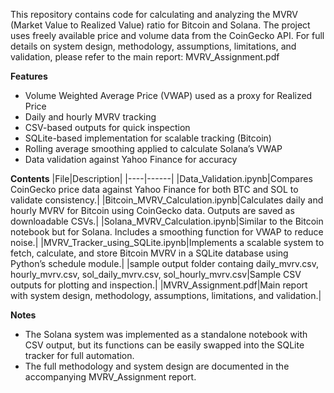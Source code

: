 This repository contains code for calculating and analyzing the MVRV (Market Value to Realized Value) ratio for Bitcoin and Solana. The project uses freely available price and volume data from the CoinGecko API. For full details on system design, methodology, assumptions, limitations, and validation, please refer to the main report: MVRV_Assignment.pdf

**Features**
- Volume Weighted Average Price (VWAP) used as a proxy for Realized Price
- Daily and hourly MVRV tracking
- CSV-based outputs for quick inspection
- SQLite-based implementation for scalable tracking (Bitcoin)
- Rolling average smoothing applied to calculate Solana’s VWAP
- Data validation against Yahoo Finance for accuracy

**Contents**
|File|Description|
|----|------|
|Data_Validation.ipynb|Compares CoinGecko price data against Yahoo Finance for both BTC and SOL to validate consistency.|
|Bitcoin_MVRV_Calculation.ipynb|Calculates daily and hourly MVRV for Bitcoin using CoinGecko data. Outputs are saved as downloadable CSVs.|
|Solana_MVRV_Calculation.ipynb|Similar to the Bitcoin notebook but for Solana. Includes a smoothing function for VWAP to reduce noise.|
|MVRV_Tracker_using_SQLite.ipynb|Implements a scalable system to fetch, calculate, and store Bitcoin MVRV in a SQLite database using Python’s schedule module.|
|sample output folder containg daily_mvrv.csv, hourly_mvrv.csv, sol_daily_mvrv.csv, sol_hourly_mvrv.csv|Sample CSV outputs for plotting and inspection.|
|MVRV_Assignment.pdf|Main report with system design, methodology, assumptions, limitations, and validation.|

**Notes**
- The Solana system was implemented as a standalone notebook with CSV output, but its functions can be easily swapped into the SQLite tracker for full automation.
- The full methodology and system design are documented in the accompanying MVRV_Assignment report.
